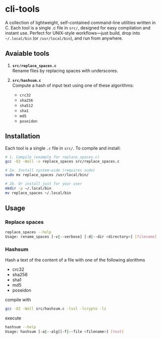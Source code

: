 # cli-tools
A collection of lightweight, self-contained command-line utilities written in C. Each tool is a single .c file in <code>src/</code>, designed for easy compilation and instant use. Perfect for UNIX-style workflows—just build, drop into <code>~/.local/bin</code> (or <code>/usr/local/bin</code>), and run from anywhere.

## Avaiable tools
1. **`src/replace_spaces.c`**  
   Rename files by replacing spaces with underscores.

2. **`src/hashsum.c`**  
   Compute a hash of input text using one of these algorithms:  
   - `crc32`  
   - `sha256`
   - `sha512`  
   - `sha1`  
   - `md5`  
   - `poseidon`  
   
## Installation

Each tool is a single `.c` file in `src/`. To compile and install:

```bash
# 1. Compile (example for replace_spaces.c)
gcc -O2 -Wall -o replace_spaces src/replace_spaces.c

# 2a. Install system‐wide (requires sudo)
sudo mv replace_spaces /usr/local/bin/

# 2b. Or install just for your user
mkdir -p ~/.local/bin
mv replace_spaces ~/.local/bin
```
## Usage

### Replace spaces
```bash
replace_spaces --help
Usage: rename_spaces [-v|--verbose] [-d|--dir <directory>] [filename]
```

### Hashsum
Hash a text of the content of a file with one of the following alorithms
- crc32
- sha256
- sha1
- md5
- poseidon

compile with 
```bash
gcc -O2 -Wall src/hashsum.c -lssl -lcrypto -lz
```
execute
```bash
hashsum --help
Usage: hashsum [-a|--alg][-f|--file <filename>] [text]

